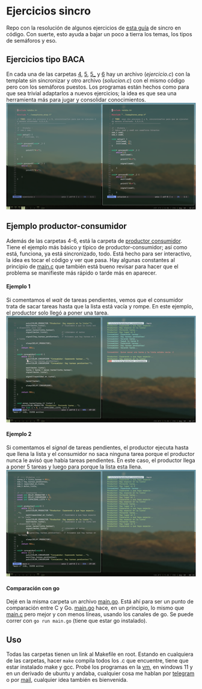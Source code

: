 # Ejercicios sincro
Repo con la resolución de algunos ejercicios de [esta guía](https://docs.google.com/document/d/1FpUSnTKrf_Da-aqMtZWpaEhZeH7ljRsABjX-q5M8QsM) de sincro en código. Con suerte, esto ayuda a bajar un poco a tierra los temas, los tipos de semáforos y eso.

## Ejercicios tipo BACA
En cada una de las carpetas [4](4/), [5](5/), [5_](5_/) y [6](6/) hay un archivo (_ejercicio.c_) con la template sin sincronizar y otro archivo (_solucion.c_) con el mismo código pero con los semáforos puestos. Los programas están hechos como para que sea trivial adaptarlos a nuevos ejercicios; la idea es que sea una herramienta más para jugar y consolidar conocimientos.
![Showcase ejercicio 4](img/showcase4.png)

## Ejemplo productor-consumidor
Además de las carpetas 4-6, está la carpeta de [productor consumidor](productor_consumidor). Tiene el ejemplo más básico y típico de productor-consumidor; así como está, funciona, ya está sincronizado, todo. Está hecho para ser interactivo, la idea es tocar el código y ver que pasa. Hay algunas constantes al principio de [main.c](productor_consumidor/main.c) que también está bueno revisar para hacer que el problema se manifieste más rápido o tarde más en aparecer.

#### Ejemplo 1
Si comentamos el _wait_ de tareas pendientes, vemos que el consumidor trata de sacar tareas hasta que la lista está vacía y rompe. En este ejemplo, el productor solo llegó a poner una tarea.
![Imagen ejemplo 1](img/ejemplo1.png)

#### Ejemplo 2
Si comentamos el _signal_ de tareas pendientes, el productor ejecuta hasta que llena la lista y el consumidor no saca ninguna tarea porque el productor nunca le avisó que había tareas pendientes. En este caso, el productor llega a poner 5 tareas y luego para porque la lista esta llena.
![Imagen ejemplo 2](img/ejemplo2.png)

#### Comparación con go
Dejé en la misma carpeta un archivo [main.go](productor_consumidor/main.go). Está ahí para ser un punto de comparación entre C y Go. [main.go](productor_consumidor/main.go) hace, en un principio, lo mismo que [main.c](productor_consumidor/main.c) pero mejor y con menos líneas, usando los canales de go. Se puede correr con `go run main.go` (tiene que estar go instalado).

## Uso
Todas las carpetas tienen un link al Makefile en root. Estando en cualquiera de las carpetas, hacer `make` compila todos los .c que encuentre, tiene que estar instalado make y gcc. Probé los programas en la [vm](https://docs.utnso.com.ar/recursos/vms#ubuntu-server-64-bit), en windows 11 y en un derivado de ubuntu y andaba, cualquier cosa me hablan por [telegram](https://t.me/eliasmouesca) o por [mail](mailto:emouesca@frba.utn.edu.ar), cualquier idea también es bienvenida.
